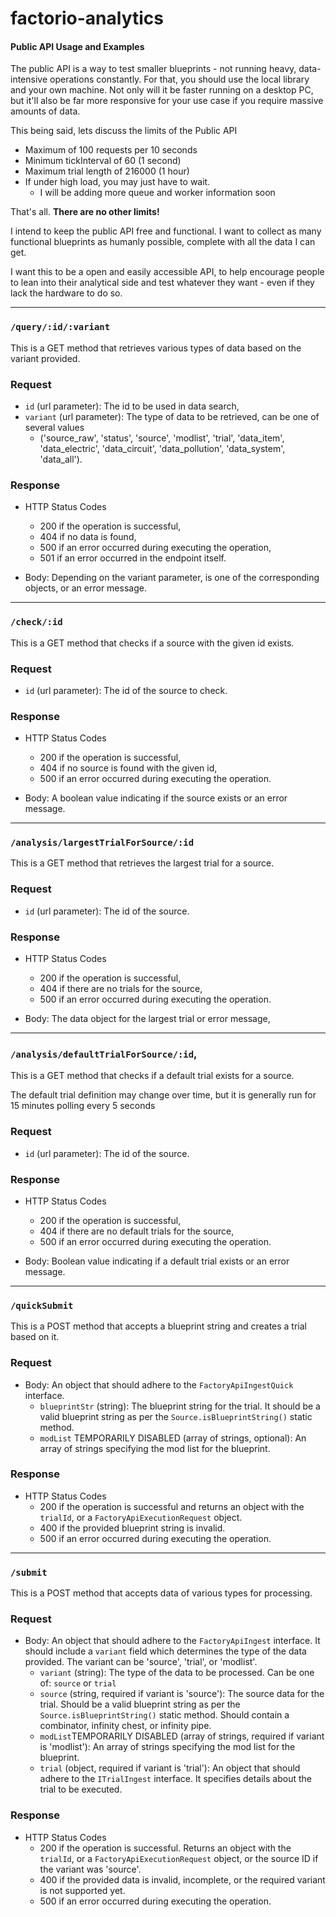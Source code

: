 # factorio-analytics

#### Public API Usage and Examples

The public API is a way to test smaller blueprints - not running heavy, data-intensive operations constantly. 
For that, you should use the local library and your own machine. Not only will it be faster running on a desktop PC, 
but it'll also be far more responsive for your use case if you require massive amounts of data.

This being said, lets discuss the limits of the Public API
- Maximum of 100 requests per 10 seconds
- Minimum tickInterval of 60 (1 second)
- Maximum trial length of 216000 (1 hour)
- If under high load, you may just have to wait.
  - I will be adding more queue and worker information soon

That's all. **There are no other limits!**

I intend to keep the public API free and functional. I want to collect as many functional blueprints as humanly possible, complete with all the data I can get.

I want this to be a open and easily accessible API, to help encourage people to lean into their analytical side and test whatever they want - even if they lack the hardware to do so.

---
### `/query/:id/:variant`

This is a GET method that retrieves various types of data based on the variant provided.

### Request

- `id` (url parameter): The id to be used in data search,
- `variant` (url parameter): The type of data to be retrieved, can be one of several values 
  - ('source_raw', 'status', 'source', 'modlist', 'trial', 'data_item', 'data_electric', 'data_circuit', 'data_pollution', 'data_system', 'data_all').

### Response

- HTTP Status Codes
  - 200 if the operation is successful,
  - 404 if no data is found,
  - 500 if an error occurred during executing the operation,
  - 501 if an error occurred in the endpoint itself.

- Body: Depending on the variant parameter, is one of the corresponding objects, or an error message.

---
### `/check/:id`

This is a GET method that checks if a source with the given id exists.

### Request

- `id` (url parameter): The id of the source to check.

### Response

- HTTP Status Codes
  - 200 if the operation is successful,
  - 404 if no source is found with the given id,
  - 500 if an error occurred during executing the operation.

- Body: A boolean value indicating if the source exists or an error message.

---
### `/analysis/largestTrialForSource/:id`

This is a GET method that retrieves the largest trial for a source.

### Request

- `id` (url parameter): The id of the source.

### Response

- HTTP Status Codes
  - 200 if the operation is successful,
  - 404 if there are no trials for the source,
  - 500 if an error occurred during executing the operation.

- Body: The data object for the largest trial or error message,

---
### `/analysis/defaultTrialForSource/:id`,

This is a GET method that checks if a default trial exists for a source.

The default trial definition may change over time, but it is generally run for 15 minutes polling every 5 seconds

### Request

- `id` (url parameter): The id of the source.

### Response

- HTTP Status Codes
  - 200 if the operation is successful,
  - 404 if there are no default trials for the source,
  - 500 if an error occurred during executing the operation.

- Body: Boolean value indicating if a default trial exists or an error message.

---
### `/quickSubmit`

This is a POST method that accepts a blueprint string and creates a trial based on it.

### Request

- Body: An object that should adhere to the `FactoryApiIngestQuick` interface.
  - `blueprintStr` (string): The blueprint string for the trial. It should be a valid blueprint string as per the `Source.isBlueprintString()` static method.
  -  `modList` TEMPORARILY DISABLED (array of strings, optional): An array of strings specifying the mod list for the blueprint.

### Response

- HTTP Status Codes
  - 200 if the operation is successful and returns an object with the `trialId`, or a `FactoryApiExecutionRequest` object.
  - 400 if the provided blueprint string is invalid.
  - 500 if an error occurred during executing the operation.

---
### `/submit`

This is a POST method that accepts data of various types for processing.

### Request

- Body: An object that should adhere to the `FactoryApiIngest` interface. It should include a `variant` field which determines the type of the data provided. The variant can be 'source', 'trial', or 'modlist'.
  - `variant` (string): The type of the data to be processed. Can be one of: `source` or `trial`
  - `source` (string, required if variant is 'source'): The source data for the trial. Should be a valid blueprint string as per the `Source.isBlueprintString()` static method. Should contain a combinator, infinity chest, or infinity pipe.
  - `modList`TEMPORARILY DISABLED (array of strings, required if variant is 'modlist'): An array of strings specifying the mod list for the blueprint.
  - `trial` (object, required if variant is 'trial'): An object that should adhere to the `ITrialIngest` interface. It specifies details about the trial to be executed.

### Response

- HTTP Status Codes
  - 200 if the operation is successful. Returns an object with the `trialId`, or a `FactoryApiExecutionRequest` object, or the source ID if the variant was 'source'.
  - 400 if the provided data is invalid, incomplete, or the required variant is not supported yet.
  - 500 if an error occurred during executing the operation.
